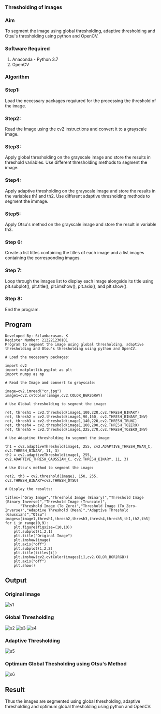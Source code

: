 ### Thresholding of Images
### Aim
To segment the image using global thresholding, adaptive thresholding and Otsu's thresholding using python and OpenCV.

### Software Required
1. Anaconda - Python 3.7
2. OpenCV

### Algorithm

### Step1:
Load the necessary packages requiured for the processing the threshold of the image.

### Step2:
Read the Image using the cv2 instructions and convert it to a grayscale image.

### Step3:
Apply global thresholding on the grayscale image and store the results in threshold variables. Use different thresholding methods to segment the image.

### Step4:
Apply adaptive thresholding on the grayscale image and store the results in the variables th1 and th2. Use different adaptive thresholding methods to segment the immage.

### Step5:
Apply Otsu's method on the grayscale image and store the result in variable th3.

### Step 6:
Create a list titles containing the titles of each image and a list images containing the corresponding images.

### Step 7:
Loop through the images list to display each image alongside its title using plt.subplot(), plt.title(), plt.imshow(), plt.axis(), and plt.show().

### Step 8:
End the program.

## Program
```
Developed By: Silambarasan. K
Register Number: 212221230101
Program to segment the image using global thresholding, adaptive thresholding and Otsu's thresholding using python and OpenCV.
```

```
# Load the necessary packages:

import cv2
import matplotlib.pyplot as plt
import numpy as np

```
```
# Read the Image and convert to grayscale:

image=cv2.imread("cr.jpg")
image1=cv2.cvtColor(image,cv2.COLOR_BGR2GRAY)
```

```
# Use Global thresholding to segment the image:

ret, thresh1 = cv2.threshold(image1,100,220,cv2.THRESH_BINARY)
ret, thresh2 = cv2.threshold(image1,90,160, cv2.THRESH_BINARY_INV)
ret, thresh3 = cv2.threshold(image1,140,220,cv2.THRESH_TRUNC)
ret, thresh4 = cv2.threshold(image1,100,200,cv2.THRESH_TOZERO)
ret, thresh5 = cv2.threshold(image1,225,270,cv2.THRESH_TOZERO_INV)
```

```
# Use Adaptive thresholding to segment the image:

th1 = cv2.adaptiveThreshold(image1, 255, cv2.ADAPTIVE_THRESH_MEAN_C, cv2.THRESH_BINARY, 11, 3)
th2 = cv2.adaptiveThreshold(image1, 255, cv2.ADAPTIVE_THRESH_GAUSSIAN_C, cv2.THRESH_BINARY, 11, 3)
```

```
# Use Otsu's method to segment the image:

ret2, th3 = cv2.threshold(image1, 150, 255, cv2.THRESH_BINARY+cv2.THRESH_OTSU)
```

```
# Display the results:

titles=["Gray Image","Threshold Image (Binary)","Threshold Image (Binary Inverse)","Threshold Image (Truncate)",
       "Threshold Image (To Zero)","Threshold Image (To Zero-Inverse)","Adaptive Threshold (Mean)","Adaptive Threshold (Gaussian)","Otsu"]
images=[image1,thresh1,thresh2,thresh3,thresh4,thresh5,th1,th2,th3]
for i in range(0,9):
    plt.figure(figsize=(10,10))
    plt.subplot(1,2,1)
    plt.title("Original Image")
    plt.imshow(image)
    plt.axis("off")
    plt.subplot(1,2,2)
    plt.title(titles[i])
    plt.imshow(cv2.cvtColor(images[i],cv2.COLOR_BGR2RGB))
    plt.axis("off")
    plt.show()

```
## Output

### Original Image
![s1](https://github.com/simbu07/Thresholding/assets/94525786/a8af1d3f-535b-4632-9456-d23bd1e1aabd)


### Global Thresholding
![s2](https://github.com/simbu07/Thresholding/assets/94525786/f39c2c9d-2ab7-4005-8c52-7647bda8f186)
![s3](https://github.com/simbu07/Thresholding/assets/94525786/1f70820c-5fbc-483a-a082-5b06e52cfd55)
![s4](https://github.com/simbu07/Thresholding/assets/94525786/fb754ff1-da96-46e5-a7ca-dcc2de8851ed)


### Adaptive Thresholding
![s5](https://github.com/simbu07/Thresholding/assets/94525786/5399c096-7fa5-4cda-acd0-63e1540870f9)


### Optimum Global Thesholding using Otsu's Method
![s6](https://github.com/simbu07/Thresholding/assets/94525786/59cd3311-ff40-4cba-8825-d3e7b30c302a)



## Result
Thus the images are segmented using global thresholding, adaptive thresholding and optimum global thresholding using python and OpenCV.

